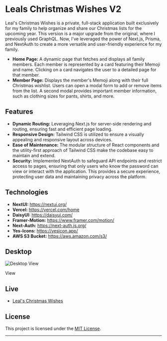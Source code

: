 # Leals Christmas Wishes V2

Leal's Christmas Wishes is a private, full-stack application built exclusively for my family to help organize and share our Christmas lists for the upcoming year. This version is a major upgrade from the original, where I previously used GraphQL. Now, I've leveraged the power of Next.js, Prisma, and NextAuth to create a more versatile and user-friendly experience for my family.

- **Home Page:** A dynamic page that fetches and displays all family members. Each member is represented by a card featuring their Memoji and name. Clicking on a card navigates the user to a detailed page for that member.
- **Member Page:** Displays the member's Memoji along with their full Christmas wishlist. Users can open a modal form to add or remove items from the list. A second modal provides important member information, such as clothing sizes for pants, shirts, and more.

## Features

- **Dynamic Routing:** Leveraging Next.js for server-side rendering and routing, ensuring fast and efficient page loading.
- **Responsive Design:** Tailwind CSS is utilized to ensure a visually appealing and responsive layout across devices.
- **Ease of Maintenance:** The modular structure of React components and the utility-first approach of Tailwind CSS make the codebase easy to maintain and extend.
- **Security:** Implemented NextAuth to safeguard API endpoints and restrict access to pages, ensuring that only users who know the password can view or interact with the application. This provides a secure experience, protecting user data and maintaining privacy across the platform.

## Technologies

- **NextUI:** https://nextui.org/
- **Vercel:** https://vercel.com/home
- **DaisyUI:** https://daisyui.com/
- **Framer-Motion:** https://www.framer.com/motion/
- **Next-Auth:** https://next-auth.js.org/
- **Yes-Icons:** https://yesicon.app/
- **AWS S3 Bucket:** https://aws.amazon.com/s3/

## Desktop 

![Desktop View](https://github.com/user-attachments/assets/49cfc3a7-55b0-48dd-b1da-e6176a145462)


 View

## Live

- [Leal's Christmas Wishes](https://christmaslist-v2.vercel.app)

## License

This project is licensed under the [MIT License](LICENSE).

---
